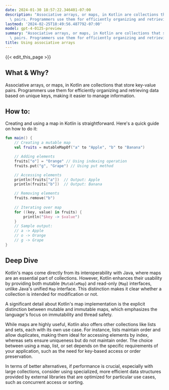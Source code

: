 ```yaml
---
date: 2024-01-30 18:57:22.346401-07:00
description: "Associative arrays, or maps, in Kotlin are collections that store key-value\
  \ pairs. Programmers use them for efficiently organizing and retrieving data\u2026"
lastmod: '2024-02-25T18:49:56.487792-07:00'
model: gpt-4-0125-preview
summary: "Associative arrays, or maps, in Kotlin are collections that store key-value\
  \ pairs. Programmers use them for efficiently organizing and retrieving data\u2026"
title: Using associative arrays
---
```


{{< edit_this_page >}}

## What & Why?

Associative arrays, or maps, in Kotlin are collections that store key-value pairs. Programmers use them for efficiently organizing and retrieving data based on unique keys, making it easier to manage information.

## How to:

Creating and using a map in Kotlin is straightforward. Here's a quick guide on how to do it:

```Kotlin
fun main() {
    // Creating a mutable map
    val fruits = mutableMapOf("a" to "Apple", "b" to "Banana")

    // Adding elements
    fruits["o"] = "Orange" // Using indexing operation
    fruits.put("g", "Grape") // Using put method

    // Accessing elements
    println(fruits["a"])  // Output: Apple
    println(fruits["b"])  // Output: Banana

    // Removing elements
    fruits.remove("b")
    
    // Iterating over map
    for ((key, value) in fruits) {
        println("$key -> $value")
    }
    // Sample output:
    // a -> Apple
    // o -> Orange
    // g -> Grape
}
```

## Deep Dive

Kotlin's maps come directly from its interoperability with Java, where maps are an essential part of collections. However, Kotlin enhances their usability by providing both mutable (`MutableMap`) and read-only (`Map`) interfaces, unlike Java's unified `Map` interface. This distinction makes it clear whether a collection is intended for modification or not.

A significant detail about Kotlin's map implementation is the explicit distinction between mutable and immutable maps, which emphasizes the language's focus on immutability and thread safety.

While maps are highly useful, Kotlin also offers other collections like lists and sets, each with its own use case. For instance, lists maintain order and allow duplicates, making them ideal for accessing elements by index, whereas sets ensure uniqueness but do not maintain order. The choice between using a map, list, or set depends on the specific requirements of your application, such as the need for key-based access or order preservation.

In terms of better alternatives, if performance is crucial, especially with large collections, consider using specialized, more efficient data structures provided by external libraries that are optimized for particular use cases, such as concurrent access or sorting.

